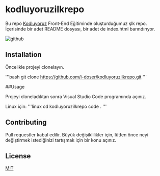 # kodluyoruzilkrepo

Bu repo [Kodluyoruz](https://www.kodluyoruz.org) Front-End Eğitiminde oluşturduğumuz şlk repo. İçerisinde bir adet README dosyası, bir adet de index.html barındırıyor.

![github](figures/github.png)

## Installation

Öncelikle projeyi clonelayın.

'''bash
git clone https://github.com/i-doser/kodluyoruzilkrepo.git
'''

##Usage

Projeyi cloneladıktan sonra Visual Studio Code programında açınız.

Linux için: 
'''linux
cd kodluyoruzilkrepo
code .
'''

## Contributing
Pull requestler kabul edilir. Büyük değişiklilikler için, lütfen önce neyi değiştirmek istediğinizi tartışmak için bir konu açınız.


## License
[MIT](https://choosealicense.com/licenses/mit/)